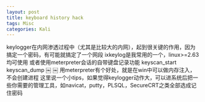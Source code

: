 ```yaml
---
layout: post
title: keyboard history hack  
tags: Misc
categories: Kali
---
```


keylogger在内网渗透过程中（尤其是比较大的内网），起到很关键的作用，因为搞定一个密码，有可能就搞定了一个网段
ixkeylog是我常用的一个，linux\>=2.63均可使用
或者使用meterpreter会话的自带键盘记录功能
keyscan_start
keyscan_dump
￼
￼
用meterpreter有个好处，就是在win中可以做内存注入，不会创建进程
这里说一个小tips，如果觉得keylogger动作大，可以进系统后把一些你需要的管理工具，如navicat，putty，PLSQL，SecureCRT之类全部选成记住密码